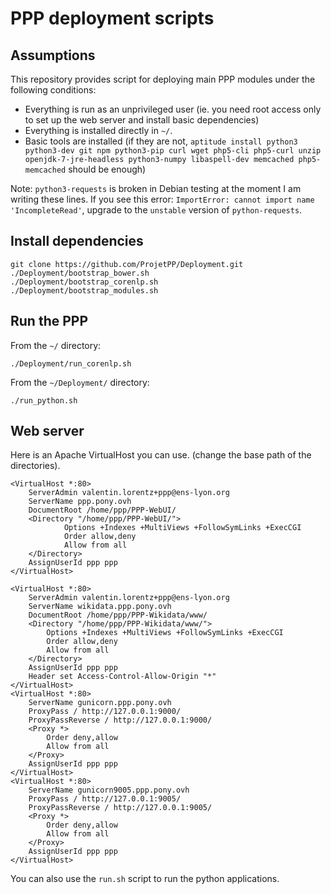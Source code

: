 # PPP deployment scripts

## Assumptions

This repository provides script for deploying main PPP modules
under the following conditions:

* Everything is run as an unprivileged user (ie. you need root
  access only to set up the web server and install basic
  dependencies)
* Everything is installed directly in `~/`.
* Basic tools are installed (if they are not,
  `aptitude install python3 python3-dev git npm python3-pip curl wget php5-cli php5-curl unzip openjdk-7-jre-headless python3-numpy libaspell-dev memcached php5-memcached`
  should be enough)

Note: `python3-requests` is broken in Debian testing at the moment I am
writing these lines. If you see this error:
`ImportError: cannot import name 'IncompleteRead'`, upgrade to the `unstable`
version of `python-requests`.

## Install dependencies

```
git clone https://github.com/ProjetPP/Deployment.git
./Deployment/bootstrap_bower.sh
./Deployment/bootstrap_corenlp.sh
./Deployment/bootstrap_modules.sh
```

## Run the PPP

From the `~/` directory:

```
./Deployment/run_corenlp.sh
```

From the `~/Deployment/` directory:

```
./run_python.sh
```


## Web server

Here is an Apache VirtualHost you can use. (change the base path
of the directories).

    <VirtualHost *:80>
        ServerAdmin valentin.lorentz+ppp@ens-lyon.org
        ServerName ppp.pony.ovh
        DocumentRoot /home/ppp/PPP-WebUI/
        <Directory "/home/ppp/PPP-WebUI/">
                Options +Indexes +MultiViews +FollowSymLinks +ExecCGI
                Order allow,deny
                Allow from all
        </Directory>
        AssignUserId ppp ppp
    </VirtualHost>

    <VirtualHost *:80>
        ServerAdmin valentin.lorentz+ppp@ens-lyon.org
        ServerName wikidata.ppp.pony.ovh
        DocumentRoot /home/ppp/PPP-Wikidata/www/
        <Directory "/home/ppp/PPP-Wikidata/www/">
            Options +Indexes +MultiViews +FollowSymLinks +ExecCGI
            Order allow,deny
            Allow from all
        </Directory>
        AssignUserId ppp ppp
        Header set Access-Control-Allow-Origin "*"
    </VirtualHost>
    <VirtualHost *:80>
        ServerName gunicorn.ppp.pony.ovh
        ProxyPass / http://127.0.0.1:9000/
        ProxyPassReverse / http://127.0.0.1:9000/
        <Proxy *>
            Order deny,allow
            Allow from all
        </Proxy>
        AssignUserId ppp ppp
    </VirtualHost>
    <VirtualHost *:80>
        ServerName gunicorn9005.ppp.pony.ovh
        ProxyPass / http://127.0.0.1:9005/
        ProxyPassReverse / http://127.0.0.1:9005/
        <Proxy *>
            Order deny,allow
            Allow from all
        </Proxy>
        AssignUserId ppp ppp
    </VirtualHost>

You can also use the `run.sh` script to run the python applications.
